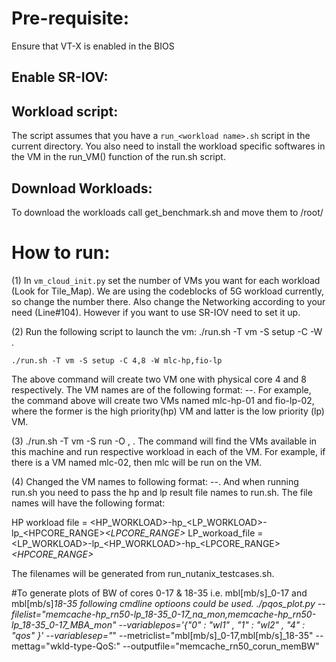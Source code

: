 # Pre-requisite: 
Ensure that VT-X is enabled in the BIOS
## Enable SR-IOV:

## Workload script:
The script assumes that you have a `run_<workload name>.sh` script in the current directory. You also need to install the workload specific softwares in the VM in the run_VM() function of the run.sh script.
 
## Download Workloads:
To download the workloads call get_benchmark.sh and move them to /root/


# How to run:
(1) In `vm_cloud_init.py` set the number of VMs you want for each workload (Look for Tile_Map). We are using the codeblocks of 5G workload currently, so change the number there. Also change the Networking according to your need (Line#104). However if you want to use SR-IOV need to set it up.

(2) Run the following script to launch the vm: ./run.sh -T vm -S setup -C <number of cpus for each vm> -W <list of workload names in lowercase>.
```
./run.sh -T vm -S setup -C 4,8 -W mlc-hp,fio-lp
```
The above command will create two VM one with physical core 4 and 8 respectively. The VM names are of the following format:  <workload-name>-<hp or lp>-<some id>. For example, the command above will create two VMs named mlc-hp-01 and fio-lp-02, where the former is the high priority(hp) VM and latter is the low priority (lp) VM.

(3) ./run.sh -T vm -S run -O <hp-workload-result-file>, <lp-workload-result-file>. The command will find the VMs available in this machine and run respective workload in each of the VM. For example, if there is a VM named mlc-02, then mlc will be run on the VM. 

 (4) Changed the VM names to following format:  <workload-name>-<hp or lp>-<some id>. And when running run.sh you need to pass the hp and lp result file names to run.sh. The file names will have the following format: 

HP workload file = <HP_WORKLOAD>-hp_<LP_WORKLOAD>-lp_<HPCORE_RANGE>_<LPCORE_RANGE>_<QoS Mode>
LP_workoad_file = <LP_WORKLOAD>-lp_<HP_WORKLOAD>-hp_<LPCORE_RANGE>_<HPCORE_RANGE>_<QoS Mode>

The filenames will be generated from run_nutanix_testcases.sh.

#To generate plots of  BW of cores 0-17 & 18-35 i.e.    mbl[mb/s]_0-17 and  mbl[mb/s]_18-35 following cmdline optioons could be used.
./pqos_plot.py --filelist="memcache-hp_rn50-lp_18-35_0-17_na_mon,memcache-hp_rn50-lp_18-35_0-17_MBA_mon" --variablepos='{"0" : "wl1" , "1" : "wl2" , "4" : "qos" }' --variablesep="_" --metriclist="mbl[mb/s]_0-17,mbl[mb/s]_18-35" --mettag="wkld-type-QoS:" --outputfile="memcache_rn50_corun_memBW"

 
